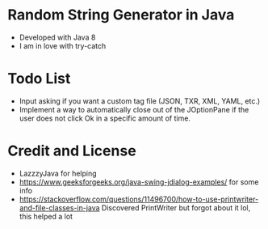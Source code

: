 # Random String Generator in Java

- Developed with Java 8
- I am in love with try-catch

# Todo List
- Input asking if you want a custom tag file (JSON, TXR, XML, YAML, etc.)
- Implement a way to automatically close out of the JOptionPane if the user does not click Ok in a specific amount of time.
# Credit and License 

- LazzzyJava for helping
- https://www.geeksforgeeks.org/java-swing-jdialog-examples/ for some info
- https://stackoverflow.com/questions/11496700/how-to-use-printwriter-and-file-classes-in-java Discovered PrintWriter
  but forgot about it lol, this helped a lot